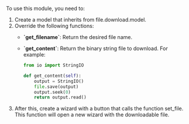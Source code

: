 To use this module, you need to:

1.  Create a model that inherits from file.download.model.
2.  Override the following functions:
    - **\`get_filename\`**: Return the desired file name.

    - **\`get_content\`**: Return the binary string file to download.
      For example:

      ``` python
      from io import StringIO

      def get_content(self):
          output = StringIO()
          file.save(output)
          output.seek(0)
          return output.read()
      ```
3.  After this, create a wizard with a button that calls the function
    set_file. This function will open a new wizard with the downloadable
    file.
